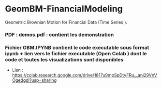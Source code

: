 # GeomBM-FinancialModeling
Geometric Brownian Motion for Financial Data (Time Series ).
### PDF : demos.pdf : contient les demonstration 
### Fichier GBM.IPYNB contient le code executable sous format ipynb  + lien vers le fichier executable (Open Colab ) dont le code et toutes les visualizations sont disponibles  

* Lien : https://colab.research.google.com/drive/1817u9mpSpDtyFRu__ani29VnVOgedgdi?usp=sharing
